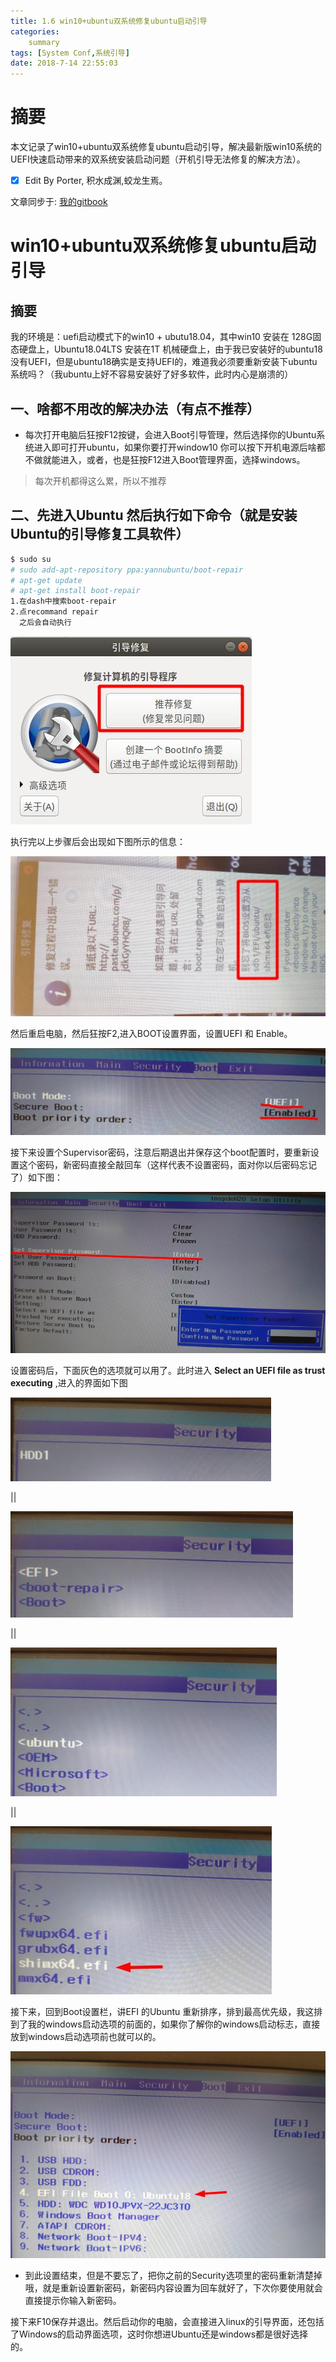 ```yaml
---
title: 1.6 win10+ubuntu双系统修复ubuntu启动引导
categories:     
    summary    
tags: [System Conf,系统引导]
date: 2018-7-14 22:55:03
---
```


# 摘要

本文记录了win10+ubuntu双系统修复ubuntu启动引导，解决最新版win10系统的UEFI快速启动带来的双系统安装启动问题（开机引导无法修复的解决方法）。

- [x] Edit By Porter, 积水成渊,蛟龙生焉。

<!-- more -->

文章同步于: [我的gitbook](https://porter.gitbook.io/)

# win10+ubuntu双系统修复ubuntu启动引导

## 摘要


我的环境是：uefi启动模式下的win10 + ubutu18.04，其中win10 安装在 128G固态硬盘上，Ubuntu18.04LTS 安装在1T 机械硬盘上，由于我已安装好的ubuntu18 没有UEFI，但是ubuntu18确实是支持UEFI的，难道我必须要重新安装下ubuntu系统吗？（我ubuntu上好不容易安装好了好多软件，此时内心是崩溃的）

## 一、啥都不用改的解决办法（有点不推荐）

* 每次打开电脑后狂按F12按键，会进入Boot引导管理，然后选择你的Ubuntu系统进入即可打开ubuntu，如果你要打开window10 你可以按下开机电源后啥都不做就能进入，或者，也是狂按F12进入Boot管理界面，选择windows。

> 每次开机都得这么累，所以不推荐

## 二、先进入Ubuntu 然后执行如下命令（就是安装Ubuntu的引导修复工具软件）

```bash
$ sudo su
# sudo add-apt-repository ppa:yannubuntu/boot-repair
# apt-get update
# apt-get install boot-repair
1.在dash中搜索boot-repair
2.点recommand repair
  之后会自动执行
```

![recommand repair](./image1/LinuxAndWin10Boot.jpeg)

执行完以上步骤后会出现如下图所示的信息：

![执行完后显示](./image1/LinuxAndWin10Boot2.1.jpeg)

然后重启电脑，然后狂按F2,进入BOOT设置界面，设置UEFI 和 Enable。

![执行完后显示](./image1/LinuxAndWin10Boot2.2.jpeg)

接下来设置个Supervisor密码，注意后期退出并保存这个boot配置时，要重新设置这个密码，新密码直接全敲回车（这样代表不设置密码，面对你以后密码忘记了）如下图：

![执行完后显示](./image1/LinuxAndWin10Boot2.3.jpeg)

设置密码后，下面灰色的选项就可以用了。此时进入 **Select an UEFI file as trust executing** ,进入的界面如下图

![执行完后显示](./image1/LinuxAndWin10Boot2.4.jpeg)

||

![执行完后显示](./image1/LinuxAndWin10Boot2.5.jpeg)

||

![执行完后显示](./image1/LinuxAndWin10Boot2.6.jpeg)

||

![执行完后显示](./image1/LinuxAndWin10Boot2.7.jpeg)

接下来，回到Boot设置栏，讲EFI 的Ubuntu 重新排序，排到最高优先级，我这排到了我的windows启动选项的前面的，如果你了解你的windows启动标志，直接放到windows启动选项前也就可以的。

![执行完后显示](./image1/LinuxAndWin10Boot2.8.jpeg)

* 到此设置结束，但是不要忘了，把你之前的Security选项里的密码重新清楚掉哦，就是重新设置新密码，新密码内容设置为回车就好了，下次你要使用就会直接提示你输入新密码。

接下来F10保存并退出。然后启动你的电脑，会直接进入linux的引导界面，还包括了Windows的启动界面选项，这时你想进Ubuntu还是windows都是很好选择的。